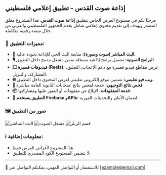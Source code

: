 ## إذاعة صوت القدس - تطبيق إعلامي فلسطيني

مرحبًا بكم في مستودع العرض الخاص بتطبيق **إذاعة صوت القدس**. هذا المشروع مغلق المصدر ويهدف إلى تقديم محتوى إعلامي شامل يخدم الجمهور الفلسطيني والعربي من خلال منصة رقمية متكاملة.

### 📱 مميزات التطبيق:

* **📡 البث المباشر (صوت وصورة):** متابعة البث الحي للإذاعة بجودة عالية.
* **🎙️ البرامج الصوتية:** تشغيل برامج إذاعية مسجلة ضمن مشغل مدمج داخل التطبيق.
* **🎞️ فيديوهات قصيرة (Reels):** عرض مقاطع فيديو قصيرة مع دعم الإعجاب، التعليق، المشاركة، والتنزيل.
* **🌐 ويب فيو تعليمي:** تضمين موقع إلكتروني تعليمي لعرض المحتوى داخل التطبيق.
* **🧾 فحص نتائج التوجيهي:** خدمة لفحص نتائج امتحانات الثانوية العامة مباشرة.
* **📦 خدمة المفقودات:** الإبلاغ عن مفقودات أو العثور عليها ومشاركتها.
* **🔐 التطبيق يستخدم Firebase وAPIs:** لضمان الأمان والتحديثات الفورية.

### 🖼️ صور من التطبيق

![البث المباشر](screenshots/live-stream.png)
![مشغل الصوت](screenshots/audio-player.png)
![قسم الريلز](screenshots/reels-section.png)

### ℹ️ معلومات إضافية:

* هذا المشروع لأغراض العرض فقط.
* لا يتضمن المستودع الكود المصدري للتطبيق.

---

📧 للاستفسار أو التواصل المهني، يمكنكم التواصل عبر \[[example@email.com](mailto:example@email.com)].

